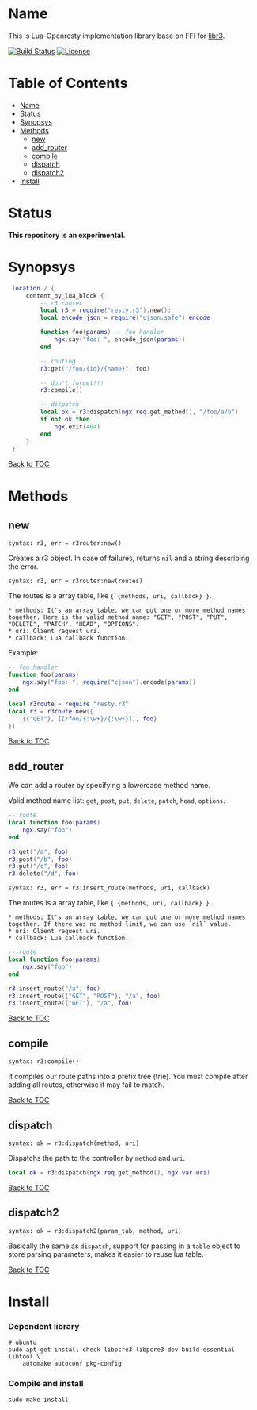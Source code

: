 Name
====
This is Lua-Openresty implementation library base on FFI for [libr3](https://github.com/c9s/r3).

[![Build Status](https://travis-ci.org/iresty/lua-resty-libr3.svg?branch=master)](https://travis-ci.org/iresty/lua-resty-libr3)
[![License](https://img.shields.io/badge/License-Apache%202.0-blue.svg)](https://github.com/iresty/lua-resty-libr3/blob/master/LICENSE)

Table of Contents
=================

* [Name](#name)
* [Status](#status)
* [Synopsys](#synopsys)
* [Methods](#methods)
    * [new](#new)
    * [add_router](#add_router)
    * [compile](#compile)
    * [dispatch](#dispatch)
    * [dispatch2](#dispatch2)
* [Install](#install)

Status
======

**This repository is an experimental.**

Synopsys
========

```lua
 location / {
     content_by_lua_block {
         -- r3 router
         local r3 = require("resty.r3").new();
         local encode_json = require("cjson.safe").encode

         function foo(params) -- foo handler
             ngx.say("foo: ", encode_json(params))
         end

         -- routing
         r3:get("/foo/{id}/{name}", foo)

         -- don't forget!!!
         r3:compile()

         -- dispatch
         local ok = r3:dispatch(ngx.req.get_method(), "/foo/a/b")
         if not ok then
             ngx.exit(404)
         end
     }
 }
```

[Back to TOC](#table-of-contents)

Methods
=======

new
---

`syntax: r3, err = r3router:new()`

Creates a r3 object. In case of failures, returns `nil` and a string describing the error.

`syntax: r3, err = r3router:new(routes)`

The routes is a array table, like `{ {methods, uri, callback} }`.

    * methods: It's an array table, we can put one or more method names together. Here is the valid method name: "GET", "POST", "PUT", "DELETE", "PATCH", "HEAD", "OPTIONS".
    * uri: Client request uri.
    * callback: Lua callback function.

Example:

```lua
-- foo handler
function foo(params)
    ngx.say("foo: ", require("cjson").encode(params))
end

local r3route = require "resty.r3"
local r3 = r3route.new({
    {{"GET"}, [[/foo/{:\w+}/{:\w+}]], foo}
})
```

[Back to TOC](#table-of-contents)


add_router
----------

We can add a router by specifying a lowercase method name.

Valid method name list: `get`, `post`, `put`, `delete`, `patch`, `head`, `options`.

```lua
-- route
local function foo(params)
    ngx.say("foo")
end

r3:get("/a", foo)
r3:post("/b", foo)
r3:put("/c", foo)
r3:delete("/d", foo)
```

`syntax: r3, err = r3:insert_route(methods, uri, callback)`

The routes is a array table, like `{ {methods, uri, callback} }`.

    * methods: It's an array table, we can put one or more method names together. If there was no method limit, we can use `nil` value.
    * uri: Client request uri.
    * callback: Lua callback function.

```lua
-- route
local function foo(params)
    ngx.say("foo")
end

r3:insert_route("/a", foo)
r3:insert_route({"GET", "POST"}, "/a", foo)
r3:insert_route({"GET"}, "/a", foo)
```

[Back to TOC](#table-of-contents)

compile
-------

`syntax: r3:compile()`

It compiles our route paths into a prefix tree (trie). You must compile after adding all routes, otherwise it may fail to match.

[Back to TOC](#table-of-contents)


dispatch
--------

`syntax: ok = r3:dispatch(method, uri)`

Dispatchs the path to the controller by `method` and `uri`.

```lua
local ok = r3:dispatch(ngx.req.get_method(), ngx.var.uri)
```

[Back to TOC](#table-of-contents)

dispatch2
---------

`syntax: ok = r3:dispatch2(param_tab, method, uri)`

Basically the same as `dispatch`, support for passing in a `table` object to
store parsing parameters, makes it easier to reuse lua table.

[Back to TOC](#table-of-contents)

Install
=======

### Dependent library

```shell
# ubuntu
sudo apt-get install check libpcre3 libpcre3-dev build-essential libtool \
    automake autoconf pkg-config
```

### Compile and install

```
sudo make install
```
